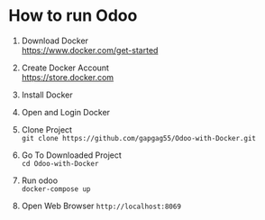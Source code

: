 # How to run Odoo

1. Download Docker\
https://www.docker.com/get-started

2. Create Docker Account\
https://store.docker.com

3. Install Docker
 
4. Open and Login Docker

5. Clone Project\
```git clone https://github.com/gapgag55/Odoo-with-Docker.git```

6. Go To Downloaded Project\
```cd Odoo-with-Docker```

7. Run odoo\
```docker-compose up ```

8. Open Web Browser
```http://localhost:8069```
